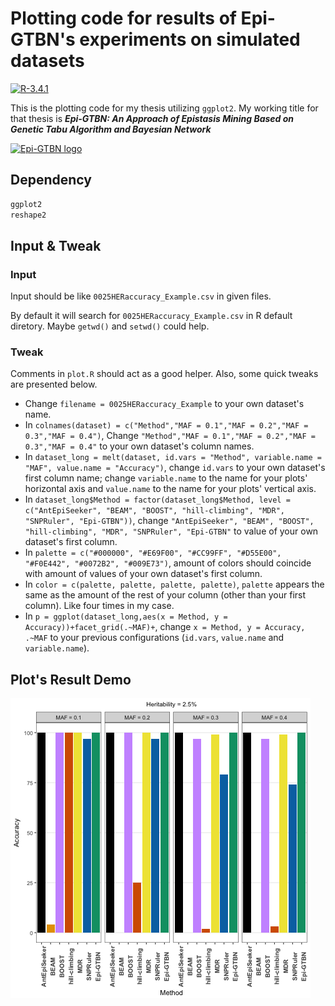 # Plotting code for results of Epi-GTBN's experiments on simulated datasets

[![R-3.4.1](https://img.shields.io/badge/R-3.4.1-green.svg)](https://cran.r-project.org)

This is the plotting code for my thesis utilizing `ggplot2`. My working title for that thesis is ***Epi-GTBN: An Approach of Epistasis Mining Based on Genetic Tabu Algorithm and Bayesian Network***

<a href="https://github.com/Epi-GTBN">
  <img src="https://sgyzetrov.github.io/images/epiGTBN-horizontal.png" alt="Epi-GTBN logo" title="An Approach of Epistasis Mining Based on Genetic Tabu Algorithm and Bayesian Network" height = 100px>
</a>

## Dependency

```R
ggplot2
reshape2
```

## Input & Tweak

### Input

Input should be like `0025HERaccuracy_Example.csv` in given files.

By default it will search for `0025HERaccuracy_Example.csv` in R default diretory. Maybe `getwd()` and `setwd()` could help.

### Tweak

Comments in `plot.R` should act as a good helper. Also, some quick tweaks are presented below.

- Change `filename = 0025HERaccuracy_Example` to your own dataset's name. 
- In `colnames(dataset) = c("Method","MAF = 0.1","MAF = 0.2","MAF = 0.3","MAF = 0.4")`, Change `"Method","MAF = 0.1","MAF = 0.2","MAF = 0.3","MAF = 0.4"` to your own dataset's column names.
- In `dataset_long = melt(dataset, id.vars = "Method", variable.name = "MAF", value.name = "Accuracy")`, change `id.vars` to your own dataset's first column name; change `variable.name` to the name for your plots' horizontal axis and `value.name` to the name for your plots' vertical axis.
- In `dataset_long$Method = factor(dataset_long$Method, level = c("AntEpiSeeker", "BEAM", "BOOST", "hill-climbing", "MDR", "SNPRuler", "Epi-GTBN"))`, change `"AntEpiSeeker", "BEAM", "BOOST", "hill-climbing", "MDR", "SNPRuler", "Epi-GTBN"` to value of your own dataset's first column.
- In `palette = c("#000000", "#E69F00", "#CC99FF", "#D55E00", "#F0E442", "#0072B2", "#009E73")`, amount of colors should coincide with amount of values of your own dataset's first column.
- In `color = c(palette, palette, palette, palette)`, `palette` appears the same as the amount of the rest of your column (other than your first column). Like four times in my case.
- In `p = ggplot(dataset_long,aes(x = Method, y = Accuracy))+facet_grid(.~MAF)+`, change `x = Method, y = Accuracy, .~MAF` to your previous configurations (`id.vars`, `value.name` and `variable.name`).


## Plot's Result Demo

![0025HERaccuracy_ExampleAccuracy.png](https://github.com/Epi-GTBN/Epi-GTBN_result_plotting/blob/master/0025HERaccuracy_ExampleAccuracy.png)

